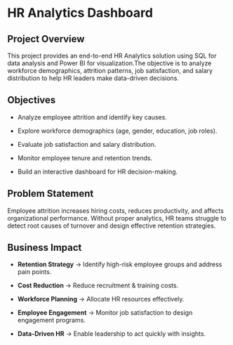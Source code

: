 # HR Analytics Dashboard
## Project Overview
This project provides an end-to-end HR Analytics solution using SQL for data analysis and Power BI for visualization.The objective is to analyze workforce demographics, attrition patterns, job satisfaction, and salary distribution to help HR leaders make data-driven decisions.

## Objectives

- Analyze employee attrition and identify key causes.

- Explore workforce demographics (age, gender, education, job roles).

- Evaluate job satisfaction and salary distribution.

- Monitor employee tenure and retention trends.

- Build an interactive dashboard for HR decision-making.

## Problem Statement

Employee attrition increases hiring costs, reduces productivity, and affects organizational performance. Without proper analytics, HR teams struggle to detect root causes of turnover and design effective retention strategies.

## Business Impact

- **Retention Strategy** → Identify high-risk employee groups and address pain points.

- **Cost Reduction** → Reduce recruitment & training costs.

- **Workforce Planning** → Allocate HR resources effectively.

- **Employee Engagement** → Monitor job satisfaction to design engagement programs.

- **Data-Driven HR** → Enable leadership to act quickly with insights.

